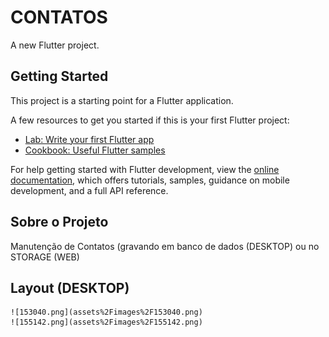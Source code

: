# CONTATOS

A new Flutter project.

## Getting Started

This project is a starting point for a Flutter application.

A few resources to get you started if this is your first Flutter project:

- [Lab: Write your first Flutter app](https://docs.flutter.dev/get-started/codelab)
- [Cookbook: Useful Flutter samples](https://docs.flutter.dev/cookbook)

For help getting started with Flutter development, view the
[online documentation](https://docs.flutter.dev/), which offers tutorials,
samples, guidance on mobile development, and a full API reference.

## Sobre o Projeto

Manutenção de Contatos (gravando em banco de dados (DESKTOP) ou no STORAGE (WEB)

## Layout (DESKTOP)

    ![153040.png](assets%2Fimages%2F153040.png)
    ![155142.png](assets%2Fimages%2F155142.png)